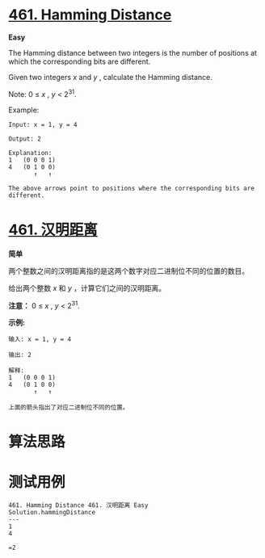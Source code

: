 # [461. Hamming Distance][enTitle]

**Easy**

The Hamming distance between two integers is the number of positions at which the corresponding bits are different.

Given two integers  *x*  and  *y* , calculate the Hamming distance.

Note: 0 ≤  *x* ,  *y*  < 2<sup>31</sup>.

Example:

```
Input: x = 1, y = 4

Output: 2

Explanation:
1   (0 0 0 1)
4   (0 1 0 0)
       ↑   ↑

The above arrows point to positions where the corresponding bits are different.

```




# [461. 汉明距离][cnTitle]

**简单**

两个整数之间的汉明距离指的是这两个数字对应二进制位不同的位置的数目。

给出两个整数  *x*  和  *y* ，计算它们之间的汉明距离。

**注意：**  0 ≤  *x* ,  *y*  < 2<sup>31</sup>.

**示例:** 

```
输入: x = 1, y = 4

输出: 2

解释:
1   (0 0 0 1)
4   (0 1 0 0)
       ↑   ↑

上面的箭头指出了对应二进制位不同的位置。

```




# 算法思路

# 测试用例
```
461. Hamming Distance 461. 汉明距离 Easy
Solution.hammingDistance
---
1
4

=2
```

[enTitle]: https://leetcode.com/problems/hamming-distance/
[cnTitle]: https://leetcode-cn.com/problems/hamming-distance/
